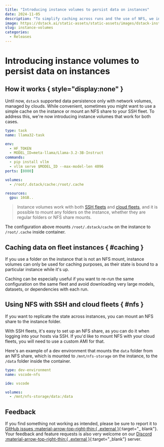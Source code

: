 ```yaml
---
title: "Introducing instance volumes to persist data on instances"
date: 2024-11-05
description: "To simplify caching across runs and the use of NFS, we introduce a new volume type that persists data on the instance."
image: https://dstack.ai/static-assets/static-assets/images/dstack-instance-volumes.png
slug: instance-volumes
categories:
  - Releases
---
```


# Introducing instance volumes to persist data on instances

## How it works { style="display:none" }

Until now, `dstack` supported data persistence only with network volumes, managed by clouds.
While convenient, sometimes you might want to use a simple cache on the instance or 
mount an NFS share to your SSH fleet. To address this, we're now introducing instance volumes that work for both cases.

<div editor-title="examples/misc/volumes/cache.dstack.yml"> 
    
```yaml 
type: task 
name: llama32-task

env:
  - HF_TOKEN
  - MODEL_ID=meta-llama/Llama-3.2-3B-Instruct
commands:
  - pip install vllm
  - vllm serve $MODEL_ID --max-model-len 4096
ports: [8000]

volumes:
  - /root/.dstack/cache:/root/.cache

resources:
  gpu: 16GB..
```

</div>

<!-- more -->

> Instance volumes work with both [SSH fleets](../../docs/concepts/fleets.md#ssh)
> and [cloud fleets](../../docs/concepts/fleets.md#cloud), and it is possible to mount any folders on the instance,
> whether they are regular folders or NFS share mounts.

The configuration above mounts `/root/.dstack/cache` on the instance to `/root/.cache` inside container.

## Caching data on fleet instances { #caching }

If you use a folder on the instance that is not an NFS mount, instance volumes can only be used for caching purposes, as
their state is bound to a particular instance while it's up.

Caching can be especially useful if you want to re-run the same configuration on the same fleet and avoid downloading
very large models, datasets, or dependencies with each run.

## Using NFS with SSH and cloud fleets { #nfs }

If you want to replicate the state across instances, you can mount an NFS share to the instance folder.

With SSH fleets, it's easy to set up an NFS share, as you can do it when logging into your hosts via SSH.
If you'd like to mount NFS with your cloud fleets, you will need to use a custom AMI for that.

Here's an example of a dev environment that mounts the `data` folder from an NFS share, which is mounted to
`/mnt/nfs-storage` on the instance, to the `/data` folder inside the container.

<div editor-title="examples/misc/volumes/nfs.dstack.yml"> 
    
```yaml 
type: dev-environment
name: vscode-nfs

ide: vscode

volumes:
  - /mnt/nfs-storage/data:/data
```

</div>

## Feedback

If you find something not working as intended, please be sure to report it to
[GitHub issues :material-arrow-top-right-thin:{ .external }](https://github.com/dstackai/dstack/issues){:target="_ blank"}. 
Your feedback and feature requests is also very welcome on our 
[Discord :material-arrow-top-right-thin:{ .external }](https://discord.gg/u8SmfwPpMd){:target="_blank"} server.
